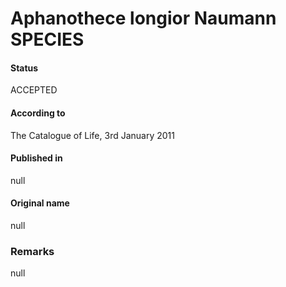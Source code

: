 Aphanothece longior Naumann SPECIES
=======

#### Status
ACCEPTED

#### According to
The Catalogue of Life, 3rd January 2011

#### Published in
null

#### Original name
null

### Remarks
null